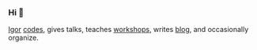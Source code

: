 ### Hi 👋

[Igor](https://igo.rs) [codes](https://github.com/oblac), gives talks, teaches [workshops](https://oblacodemia.com), writes [blog](https://oblac.rs), and occasionally organize.
